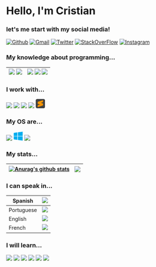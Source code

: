 # Hello, I'm Cristian
### let's me start with my social media!
[![Github](https://img.shields.io/badge/-Github-000?style=flat&logo=Github&logoColor=white)](https://github.com/Cristian0901) [![Gmail](https://img.shields.io/badge/-Gmail-EA4335?style=flat&logo=gmail&logoColor=white)](mailto:crislgf1@gmail.com) [![Twitter](https://img.shields.io/badge/-Twitter-1d9bf0?style=flat&logo=twitter&logoColor=white)](https://twitter.com/Cristian090107)  [![StackOverFlow](https://img.shields.io/badge/-Stack%20OverFlow-F58025?style=flat&logo=Stack%20Overflow&logoColor=white)](https://es.stackoverflow.com/users/172303/cristian-guilarte) [![Instagram](https://img.shields.io/badge/-Instagram-E4405F?style=flat&logo=Instagram&logoColor=white)](https://www.instagram.com/09cristian01/)



### My knowledge about programming...
|<code><img width="10%" src="https://www.vectorlogo.zone/logos/python/python-icon.svg"></code> <code><img width="10%" src="https://upload.vectorlogo.zone/logos/javascript/images/239ec8a4-163e-4792-83b6-3f6d96911757.svg"></code> <!--<code><img width="10%" src="https://www.vectorlogo.zone/logos/w3_css/w3_css-icon.svg"></code> <code><img width="10%" src="https://www.vectorlogo.zone/logos/w3_html5/w3_html5-icon.svg"></code>-->| <code><img width="10%" src="https://www.vectorlogo.zone/logos/git-scm/git-scm-icon.svg"></code> <code><img width="10%" src="https://www.vectorlogo.zone/logos/commonmark/commonmark-official.svg"></code> <code><img width="10%" src="https://www.vectorlogo.zone/logos/gnu_bash/gnu_bash-icon.svg"></code>|
|-----|-----|



### I work with...
<code><img width="5%" src="https://www.vectorlogo.zone/logos/github/github-icon.svg"></code> <code><img width="5%" src="https://www.vectorlogo.zone/logos/gitkraken/gitkraken-icon.svg"></code>  <code><img width="5%" src="https://www.vectorlogo.zone/logos/visualstudio_code/visualstudio_code-icon.svg"></code> <code><img width="5%" src="https://www.vectorlogo.zone/logos/gitpodio/gitpodio-icon.svg"></code> <code><img width="5%" src="https://github.com/edent/SuperTinyIcons/blob/master/images/svg/sublimetext.svg"></code>

### My OS are...
<code><img width="5%" src="https://upload.wikimedia.org/wikipedia/commons/3/3e/Manjaro-logo.svg"></code> <code><img width="5%" src="https://github.com/devicons/devicon/blob/master/icons/windows8/windows8-original.svg"></code> <code><img width="5%" src="https://www.vectorlogo.zone/logos/linux/linux-icon.svg"></code> 

### My stats...
| <a href="https://github.com/anuraghazra/github-readme-stats"><img align="center" src="https://github-readme-stats.vercel.app/api?username=Cristian0901&count_private=true&show_icons=true&theme=vue-dark" alt="Anurag's github stats" /></a> | <a href="https://github.com/anuraghazra/github-readme-stats"><img align="center" src="https://github-readme-stats.vercel.app/api/top-langs/?username=Cristian0901&layout=default&theme=vue-dark&show_icons=true&count_private=true" /></a> |
| ------------- | ------------- |

### I can speak in...

|Spanish|<code><img width="10%" src="https://github.com/detain/svg-logos/blob/master/svg/venezue.svg"></code>|
|----|----|
|Portuguese|<code><img width="10%" src="https://github.com/seanherron/Flag-Webicons/blob/master/flags/portugal.svg"></code>|
|English|<code><img width="10%" src="https://github.com/seanherron/Flag-Webicons/blob/master/flags/united-kingdom.svg"></code>|
|French|<code><img width="10%" src="https://github.com/seanherron/Flag-Webicons/blob/master/flags/france.svg"></code>|

### I will learn...
<code><img width="5%" src="https://www.vectorlogo.zone/logos/nodejs/nodejs-icon.svg"></code> <code><img width="5%" src="https://www.vectorlogo.zone/logos/golang/golang-official.svg"></code> <code><img width="5%" src="https://www.vectorlogo.zone/logos/rust-lang/rust-lang-icon.svg"></code> <code><img width="5%" src="https://www.vectorlogo.zone/logos/ruby-lang/ruby-lang-icon.svg"></code> <code><img width="5%" src="https://github.com/get-icon/geticon/blob/master/icons/c-sharp.svg"></code> <code><img width="5%" src="https://github.com/abrahamcalf/programming-languages-logos/blob/master/src/cpp/cpp.svg"></code> 
